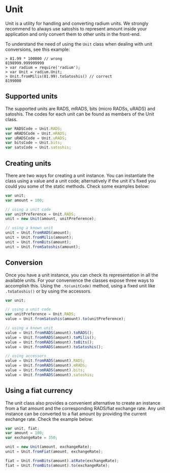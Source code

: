 # Unit
Unit is a utility for handling and converting radium units. We strongly recommend to always use satoshis to represent amount inside your application and only convert them to other units in the front-end.

To understand the need of using the `Unit` class when dealing with unit conversions, see this example:

```
> 81.99 * 100000 // wrong
8198999.999999999
> var radium = require('radium');
> var Unit = radium.Unit;
> Unit.fromMilis(81.99).toSatoshis() // correct
8199000
```

## Supported units
The supported units are RADS, mRADS, bits (micro RADSs, uRADS) and satoshis. The codes for each unit can be found as members of the Unit class.

```javascript
var RADSCode = Unit.RADS;
var mRADSCode = Unit.mRADS;
var uRADSCode = Unit.uRADS;
var bitsCode = Unit.bits;
var satsCode = Unit.satoshis;
```

## Creating units
There are two ways for creating a unit instance. You can instantiate the class using a value and a unit code; alternatively if the unit it's fixed you could you some of the static methods. Check some examples below:

```javascript
var unit;
var amount = 100;

// using a unit code
var unitPreference = Unit.RADS;
unit = new Unit(amount, unitPreference);

// using a known unit
unit = Unit.fromRADS(amount);
unit = Unit.fromMilis(amount);
unit = Unit.fromBits(amount);
unit = Unit.fromSatoshis(amount);
```

## Conversion
Once you have a unit instance, you can check its representation in all the available units. For your convenience the classes expose three ways to accomplish this. Using the `.to(unitCode)` method, using a fixed unit like `.toSatoshis()` or by using the accessors.

```javascript
var unit;

// using a unit code
var unitPreference = Unit.RADS;
value = Unit.fromSatoshis(amount).to(unitPreference);

// using a known unit
value = Unit.fromRADS(amount).toRADS();
value = Unit.fromRADS(amount).toMilis();
value = Unit.fromRADS(amount).toBits();
value = Unit.fromRADS(amount).toSatoshis();

// using accessors
value = Unit.fromRADS(amount).RADS;
value = Unit.fromRADS(amount).mRADS;
value = Unit.fromRADS(amount).bits;
value = Unit.fromRADS(amount).satoshis;
```

## Using a fiat currency
The unit class also provides a convenient alternative to create an instance from a fiat amount and the corresponding RADS/fiat exchange rate. Any unit instance can be converted to a fiat amount by providing the current exchange rate. Check the example below:

```javascript
var unit, fiat;
var amount = 100;
var exchangeRate = 350;

unit = new Unit(amount, exchangeRate);
unit = Unit.fromFiat(amount, exchangeRate);

fiat = Unit.fromBits(amount).atRate(exchangeRate);
fiat = Unit.fromBits(amount).to(exchangeRate);
```
